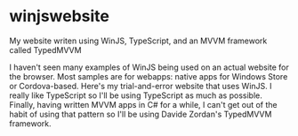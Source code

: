 # winjswebsite
My website writen using WinJS, TypeScript, and an MVVM framework called TypedMVVM 

I haven't seen many examples of WinJS being used on an actual website for the browser.  Most samples are for webapps: native apps for Windows Store or Cordova-based.  Here's my trial-and-error website that uses WinJS.  I really like TypeScript so I'll be using TypeScript as much as possible.  Finally, having written MVVM apps in C# for a while, I can't get out of the habit of using that pattern so I'll be using Davide Zordan's TypedMVVM framework.  
